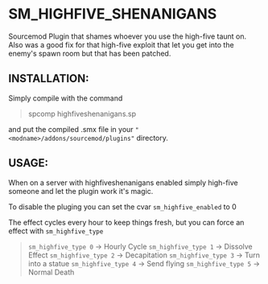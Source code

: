 SM_HIGHFIVE_SHENANIGANS
===============
Sourcemod Plugin that shames whoever you use the high-five taunt on.  Also was
a good fix for that high-five exploit that let you get into the enemy's spawn
room but that has been patched.

INSTALLATION:
-------------
Simply compile with the command 

> spcomp highfiveshenanigans.sp

and put the compiled .smx file in your `"<modname>/addons/sourcemod/plugins"`
directory.



USAGE:
------
When on a server with highfiveshenanigans enabled simply high-five someone and let the plugin work it's magic.

To disable the pluging you can set the cvar `sm_highfive_enabled` to 0 

The effect cycles every hour to keep things fresh, but you can force an effect with `sm_highfive_type`

> `sm_highfive_type 0` -> Hourly Cycle
> `sm_highfive_type 1` -> Dissolve Effect 
> `sm_highfive_type 2` -> Decapitation
> `sm_highfive_type 3` -> Turn into a statue
> `sm_highfive_type 4` -> Send flying
> `sm_highfive_type 5` -> Normal Death
